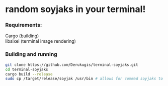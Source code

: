 # random soyjaks in your terminal!

### Requirements:
Cargo (building)
<br>
libsixel (terminal image rendering)
<br>


### Building and running
```bash
git clone https://github.com/Derukugis/terminal-soyjaks.git
cd terminal-soyjaks
cargo build --release
sudo cp /target/release/soyjak /usr/bin # allows for commad soyjaks to be run anywhere
```
